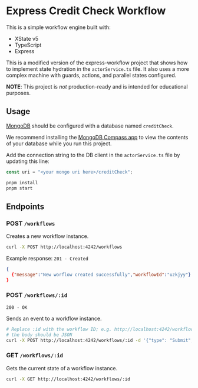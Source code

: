 # Express Credit Check Workflow

This is a simple workflow engine built with:

- XState v5
- TypeScript
- Express

This is a modified version of the express-workflow project that shows how to implement state hydration in the `actorService.ts` file.
It also uses a more complex machine with guards, actions, and parallel states configured.

**NOTE**: This project is _not_ production-ready and is intended for educational purposes.

## Usage

[MongoDB](https://www.mongodb.com/docs/manual/administration/install-community/) should be configured with a database named `creditCheck`.

We recommend installing the [MongoDB Compass app](https://www.mongodb.com/products/tools/compass) to view the contents of your database while you run this project.

Add the connection string to the DB client in the `actorService.ts` file by updating this line:

```typescript
const uri = "<your mongo uri here>/creditCheck";
```

```bash
pnpm install
pnpm start
```

## Endpoints

### POST `/workflows`

Creates a new workflow instance.

```bash
curl -X POST http://localhost:4242/workflows
```

Example response:
`201 - Created`

```json
{
  {"message":"New worflow created successfully","workflowId":"uzkjyy"}
}
```

### POST `/workflows/:id`

`200 - OK`

Sends an event to a workflow instance.

```bash
# Replace :id with the workflow ID; e.g. http://localhost:4242/workflows/7ky252
# the body should be JSON
curl -X POST http://localhost:4242/workflows/:id -d '{"type": "Submit", "SSN": "123456789", "lastName": "Bauman", "firstName": "Gavin"}' -H "Content-Type: application/json"
```

### GET `/workflows/:id`

Gets the current state of a workflow instance.

```bash
curl -X GET http://localhost:4242/workflows/:id
```
